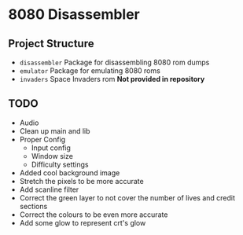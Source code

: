 # 8080 Disassembler
## Project Structure
- `disassembler` Package for disassembling 8080 rom dumps
- `emulator` Package for emulating 8080 roms
- `invaders` Space Invaders rom **Not provided in repository**

## TODO
- Audio
- Clean up main and lib
- Proper Config
    - Input config
    - Window size
    - Difficulty settings
- Added cool background image
- Stretch the pixels to be more accurate
- Add scanline filter
- Correct the green layer to not cover the number of lives and credit sections
- Correct the colours to be even more accurate
- Add some glow to represent crt's glow

